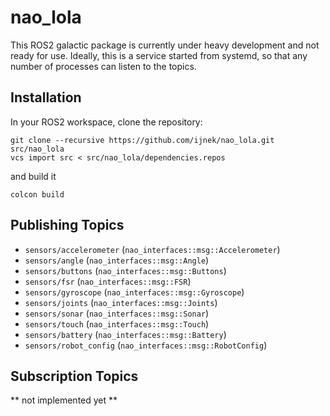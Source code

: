 # nao_lola

This ROS2 galactic package is currently under heavy development and not ready for use.
Ideally, this is a service started from systemd, so that any number of processes can listen to the topics.

## Installation

In your ROS2 workspace, clone the repository:
```
git clone --recursive https://github.com/ijnek/nao_lola.git src/nao_lola
vcs import src < src/nao_lola/dependencies.repos
```

and build it
```
colcon build
```


## Publishing Topics

* `sensors/accelerometer` (`nao_interfaces::msg::Accelerometer`)
* `sensors/angle` (`nao_interfaces::msg::Angle`)
* `sensors/buttons` (`nao_interfaces::msg::Buttons`)
* `sensors/fsr` (`nao_interfaces::msg::FSR`)
* `sensors/gyroscope` (`nao_interfaces::msg::Gyroscope`)
* `sensors/joints` (`nao_interfaces::msg::Joints`)
* `sensors/sonar` (`nao_interfaces::msg::Sonar`)
* `sensors/touch` (`nao_interfaces::msg::Touch`)
* `sensors/battery` (`nao_interfaces::msg::Battery`)
* `sensors/robot_config` (`nao_interfaces::msg::RobotConfig`)

## Subscription Topics

** not implemented yet **
